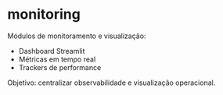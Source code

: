 # monitoring

Módulos de monitoramento e visualização:
- Dashboard Streamlit
- Métricas em tempo real
- Trackers de performance

Objetivo: centralizar observabilidade e visualização operacional.